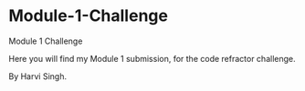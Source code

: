 # Module-1-Challenge
Module 1 Challenge

Here you will find my Module 1 submission, for the code refractor challenge. 

By Harvi Singh. 